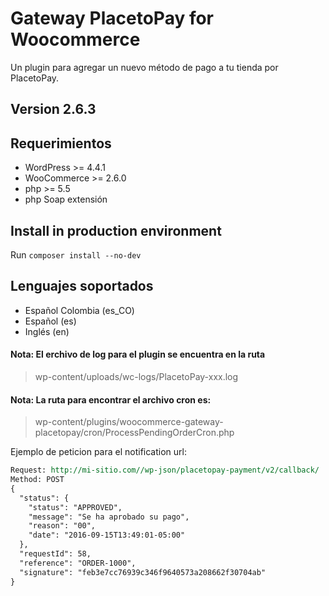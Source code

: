 # Gateway PlacetoPay for Woocommerce
Un plugin para agregar un nuevo método de pago a tu tienda por PlacetoPay.

## Version 2.6.3

## Requerimientos
- WordPress >= 4.4.1
- WooCommerce >= 2.6.0
- php >= 5.5
- php Soap extensión

## Install in production environment
Run `composer install --no-dev`

## Lenguajes soportados
- Español Colombia (es_CO)
- Español (es)
- Inglés (en)


#### Nota: El erchivo de log para el plugin se encuentra en la ruta
> wp-content/uploads/wc-logs/PlacetoPay-xxx.log

#### Nota: La ruta para encontrar el archivo cron es:
> wp-content/plugins/woocommerce-gateway-placetopay/cron/ProcessPendingOrderCron.php


Ejemplo de peticion para el notification url:

```rest
Request: http://mi-sitio.com//wp-json/placetopay-payment/v2/callback/
Method: POST
{
  "status": {
    "status": "APPROVED",
    "message": "Se ha aprobado su pago",
    "reason": "00",
    "date": "2016-09-15T13:49:01-05:00"
  },
  "requestId": 58,
  "reference": "ORDER-1000",
  "signature": "feb3e7cc76939c346f9640573a208662f30704ab"
}

```
